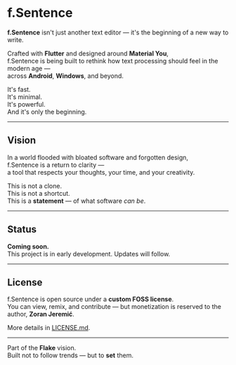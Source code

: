 
# f.Sentence

**f.Sentence** isn't just another text editor — it's the beginning of a new way to write.

Crafted with **Flutter** and designed around **Material You**,  
f.Sentence is being built to rethink how text processing should feel in the modern age —  
across **Android**, **Windows**, and beyond.

It's fast.  
It's minimal.  
It's powerful.  
And it's only the beginning.

---

## Vision

In a world flooded with bloated software and forgotten design,  
f.Sentence is a return to clarity —  
a tool that respects your thoughts, your time, and your creativity.

This is not a clone.  
This is not a shortcut.  
This is a **statement** — of what software *can be*.

---

## Status

**Coming soon.**  
This project is in early development. Updates will follow.

---

## License

f.Sentence is open source under a **custom FOSS license**.  
You can view, remix, and contribute — but monetization is reserved to the author, **Zoran Jeremić**.

More details in [LICENSE.md](LICENSE.md).

---

Part of the **Flake** vision.  
Built not to follow trends — but to **set** them.